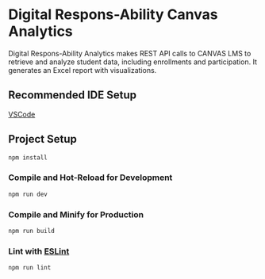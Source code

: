 # Digital Respons-Ability Canvas Analytics

Digital Respons-Ability Analytics makes REST API calls to CANVAS LMS to retrieve and analyze student data, including enrollments and participation. It generates an Excel report with visualizations. 

## Recommended IDE Setup

[VSCode](https://code.visualstudio.com/)

## Project Setup

```sh
npm install
```

### Compile and Hot-Reload for Development

```sh
npm run dev
```

### Compile and Minify for Production

```sh
npm run build
```

### Lint with [ESLint](https://eslint.org/)

```sh
npm run lint
```
